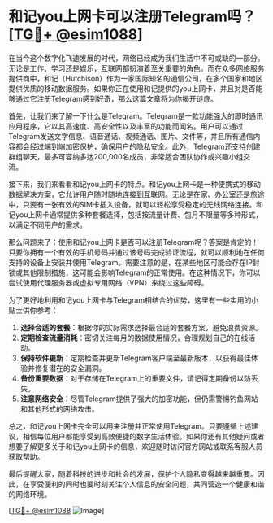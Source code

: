 # 和记you上网卡可以注册Telegram吗？[[TG💪+ @esim1088](https://t.me/s/esim1088)]

在当今这个数字化飞速发展的时代，网络已经成为我们生活中不可或缺的一部分。无论是工作、学习还是娱乐，互联网都扮演着至关重要的角色。而在众多网络服务提供商中，和记（Hutchison）作为一家国际知名的通信公司，在多个国家和地区提供优质的移动数据服务。如果你正在使用和记提供的you上网卡，并且对是否能够通过它注册Telegram感到好奇，那么这篇文章将为你揭开谜底。

首先，让我们来了解一下什么是Telegram。Telegram是一款功能强大的即时通讯应用程序，它以其高速度、高安全性以及丰富的功能而闻名。用户可以通过Telegram发送文字信息、语音通话、视频通话、图片、文件等，并且所有通信内容都会经过端到端加密保护，确保用户的隐私安全。此外，Telegram还支持创建群组聊天，最多可容纳多达200,000名成员，非常适合团队协作或兴趣小组交流。

接下来，我们来看看和记you上网卡的特点。和记you上网卡是一种便携式的移动数据解决方案，它允许用户随时随地连接到互联网。无论是在家、办公室还是旅途中，只要有一张有效的SIM卡插入设备，就可以轻松享受稳定的无线网络连接。和记you上网卡通常提供多种套餐选择，包括按流量计费、包月不限量等多种形式，以满足不同用户的需求。

那么问题来了：使用和记you上网卡是否可以注册Telegram呢？答案是肯定的！只要你拥有一个有效的手机号码并通过该号码完成验证流程，就可以顺利地在任何支持的设备上安装并使用Telegram。需要注意的是，在某些地区可能会存在IP封锁或其他限制措施，这可能会影响Telegram的正常使用。在这种情况下，你可以尝试使用代理服务器或虚拟专用网络（VPN）来绕过这些障碍。

为了更好地利用和记you上网卡与Telegram相结合的优势，这里有一些实用的小贴士供你参考：

1. **选择合适的套餐**：根据你的实际需求选择最合适的套餐方案，避免浪费资源。
2. **定期检查流量消耗**：密切关注每月的数据使用情况，合理规划自己的在线活动。
3. **保持软件更新**：定期检查并更新Telegram客户端至最新版本，以获得最佳体验并修复潜在的安全漏洞。
4. **备份重要数据**：对于存储在Telegram上的重要文件，请记得定期备份以防丢失。
5. **注意网络安全**：尽管Telegram提供了强大的加密功能，但仍需警惕钓鱼网站和其他形式的网络攻击。

总之，和记you上网卡完全可以用来注册并正常使用Telegram。只要遵循上述建议，相信每位用户都能享受到高效便捷的数字生活体验。如果你还有其他疑问或者想要了解更多关于和记you上网卡的信息，欢迎随时访问官方网站或联系客服人员获取帮助。

最后提醒大家，随着科技的进步和社会的发展，保护个人隐私变得越来越重要。因此，在享受便利的同时也要时刻关注个人信息的安全问题，共同营造一个健康和谐的网络环境。

[[TG💪+ @esim1088](https://t.me/s/esim1088) ![Image](https://i.postimg.cc/4NQfJmqS/Snipaste-2025-05-13-00-14-12.png)]